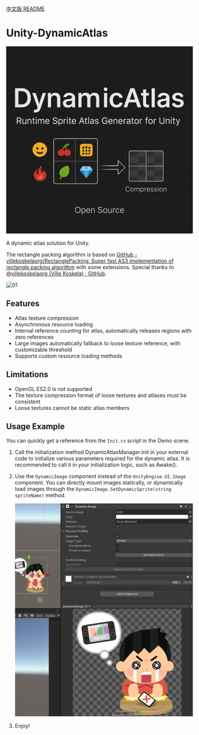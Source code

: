 [中文版 README](./README.cn.md)

# Unity-DynamicAtlas

![](Image~/LOGO.png)

A dynamic atlas solution for Unity.

The rectangle packing algorithm is based on [GitHub - villekoskelaorg/RectanglePacking: Super fast AS3 implementation of rectangle packing algorithm](https://github.com/villekoskelaorg/RectanglePacking.git) with some extensions. Special thanks to @[villekoskelaorg (Ville Koskela) · GitHub](https://github.com/villekoskelaorg).

![01](Image~/01.png)

## Features

- Atlas texture compression
- Asynchronous resource loading
- Internal reference counting for atlas, automatically releases regions with zero references
- Large images automatically fallback to loose texture reference, with customizable threshold
- Supports custom resource loading methods

## Limitations

- OpenGL ES2.0 is not supported
- The texture compression format of loose textures and atlases must be consistent
- Loose textures cannot be static atlas members 

## Usage Example

You can quickly get a reference from the `Init.cs` script in the Demo scene.

1. Call the initialization method DynamicAtlasManager.Init in your external code to initialize various parameters required for the dynamic atlas. It is recommended to call it in your initialization logic, such as Awake().

2. Use the `DynamicImage` component instead of the `UnityEngine.UI.Image` component. You can directly mount images statically, or dynamically load images through the `DynamicImage.SetDynamicSprite(string spriteName)` method.
   
   ![](Image~/2025-07-29-16-22-26-image.png)

3. Enjoy! 
